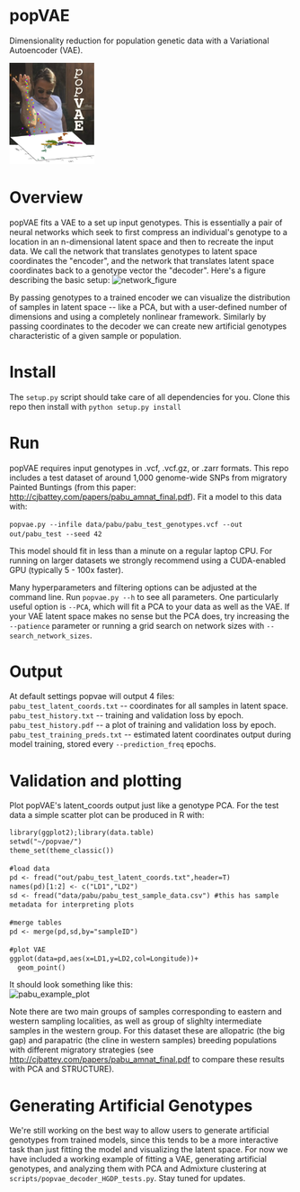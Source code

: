 # popVAE
Dimensionality reduction for population genetic data with a Variational Autoencoder (VAE). 

<img src="popbae.png" width="30%" margin-left="40%">

# Overview
popVAE fits a VAE to a set up input genotypes. This is essentially a pair of neural networks which seek to first compress an individual's genotype to a location in an n-dimensional latent space and then to recreate the input data. We call the network that translates genotypes to latent space coordinates the "encoder", and the network that translates latent space coordinates back to a genotype vector the "decoder".  Here's a figure describing the basic setup: 
![network_figure](https://github.com/cjbattey/popvae/blob/master/vae_network.png)

By passing genotypes to a trained encoder we can visualize the distribution of samples in latent space -- like a PCA, but with a user-defined number of dimensions and using a completely nonlinear framework. Similarly by passing coordinates to the decoder we can create new artificial genotypes characteristic of a given sample or population.

# Install
The `setup.py` script should take care of all dependencies for you. Clone this repo then install with 
`python setup.py install`

# Run
popVAE requires input genotypes in .vcf, .vcf.gz, or .zarr formats. This repo includes a test dataset of around 1,000 genome-wide SNPs from migratory Painted Buntings (from this paper: http://cjbattey.com/papers/pabu_amnat_final.pdf). Fit a model to this data with: 
  
  ```popvae.py --infile data/pabu/pabu_test_genotypes.vcf --out out/pabu_test --seed 42```

This model should fit in less than a minute on a regular laptop CPU. For running on larger datasets we strongly recommend using a CUDA-enabled GPU (typically 5 - 100x faster).

Many hyperparameters and filtering options can be adjusted at the command line.
Run `popvae.py --h` to see all parameters. One particularly useful option is `--PCA`, which will 
fit a PCA to your data as well as the VAE. If your VAE latent space makes no sense but the PCA does, try increasing the `--patience` parameter or running a grid search on network sizes with `--search_network_sizes`. 

# Output
At default settings popvae will output 4 files:    
`pabu_test_latent_coords.txt` --  coordinates for all samples in latent space.  
`pabu_test_history.txt` -- training and validation loss by epoch.  
`pabu_test_history.pdf` -- a plot of training and validation loss by epoch.  
`pabu_test_training_preds.txt` -- estimated latent coordinates output during model training, stored every `--prediction_freq` epochs.   

# Validation and plotting
Plot popVAE's latent_coords output just like a genotype PCA. For the test data a simple scatter plot can be produced in R with:  
``` 
library(ggplot2);library(data.table)
setwd("~/popvae/")
theme_set(theme_classic())

#load data
pd <- fread("out/pabu_test_latent_coords.txt",header=T)
names(pd)[1:2] <- c("LD1","LD2")
sd <- fread("data/pabu/pabu_test_sample_data.csv") #this has sample metadata for interpreting plots

#merge tables
pd <- merge(pd,sd,by="sampleID")

#plot VAE
ggplot(data=pd,aes(x=LD1,y=LD2,col=Longitude))+
  geom_point()
```
It should look something like this:  
![pabu_example_plot](https://github.com/cjbattey/popvae/blob/master/data/pabu/pabu_test_plot.png)

Note there are two main groups of samples corresponding to eastern and western sampling localities, as well as group of slighlty intermediate samples in the western group. For this dataset these are allopatric (the big gap) and parapatric (the cline in western samples) breeding populations with different migratory strategies (see http://cjbattey.com/papers/pabu_amnat_final.pdf to compare these results with PCA and STRUCTURE). 

# Generating Artificial Genotypes
We're still working on the best way to allow users to generate artificial genotypes from trained models, since this tends to be a more interactive task than just fitting the model and visualizing the latent space. For now we have included a working example of fitting a VAE, generating artificial genotypes, and analyzing them with PCA and Admixture clustering at `scripts/popvae_decoder_HGDP_tests.py`. Stay tuned for updates. 



